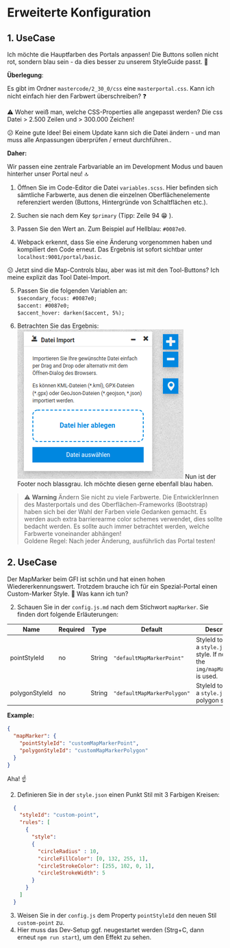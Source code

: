 # Erweiterte Konfiguration

## 1. UseCase

Ich möchte die Hauptfarben des Portals anpassen! Die Buttons sollen nicht rot, sondern blau sein - da dies besser zu unserem StyleGuide passt. :blue_book:

**Überlegung**: 

Es gibt im Ordner `mastercode/2_30_0/css` eine `masterportal.css`. Kann ich nicht einfach hier den Farbwert überschreiben? :question:

:warning:  Woher weiß man, welche CSS-Properties alle angepasst werden? Die css Datei > 2.500 Zeilen und > 300.000 Zeichen!

:confused: Keine gute Idee! Bei einem Update kann sich die Datei ändern - und man muss alle Anpassungen überprüfen / erneut durchführen..

**Daher:**

Wir passen eine zentrale Farbvariable an im Development Modus und bauen hinterher unser Portal neu! :top:

1. Öffnen Sie im Code-Editor die Datei `variables.scss`. Hier befinden sich sämtliche Farbwerte, aus denen die einzelnen Oberflächenelemente referenziert werden (Buttons, Hintergründe von Schaltflächen etc.).

2. Suchen sie nach dem Key `$primary` (Tipp: Zeile 94 :grin: ).

3. Passen Sie den Wert an. Zum Beispiel auf Hellblau: `#0087e0`.

4. Webpack erkennt, dass Sie eine Änderung vorgenommen haben und kompiliert den Code erneut. Das Ergebnis ist sofort sichtbar unter `localhost:9001/portal/basic`.
  
  :confused: Jetzt sind die Map-Controls blau, aber was ist mit den Tool-Buttons? Ich meine explizit das Tool Datei-Import.

5. Passen Sie die folgenden Variablen an:  
  `$secondary_focus: #0087e0;`  
  `$accent: #0087e0;`  
  `$accent_hover: darken($accent, 5%);`  
  
6. Betrachten Sie das Ergebnis:
  ![Custom Control/Button Color](../assets/button_color.png)
  Nun ist der Footer noch blassgrau. Ich möchte diesen gerne ebenfall blau haben.

> ⚠️ **Warning**
> Ändern Sie nicht zu viele Farbwerte.
> Die EntwicklerInnen des Masterportals und des Oberflächen-Frameworks (Bootstrap) haben sich bei der Wahl der Farben viele Gedanken gemacht.
> Es werden auch extra barrierearme color schemes verwendet, dies sollte bedacht werden.
> Es sollte auch immer betrachtet werden, welche Farbwerte voneinander abhängen!  
> Goldene Regel: Nach jeder Änderung, ausführlich das Portal testen!

## 2. UseCase

Der MapMarker beim GFI ist schön und hat einen hohen Wiedererkennungswert. Trotzdem brauche ich für ein Spezial-Portal einen Custom-Marker Style. :pray: Was kann ich tun? 

2. Schauen Sie in der `config.js.md` nach dem Stichwort `mapMarker`. Sie finden dort folgende Erläuterungen:

|Name|Required|Type|Default|Description|
|----|--------|----|-------|-----------|
|pointStyleId|no|String|`"defaultMapMarkerPoint"`|StyleId to refer to a `style.json` point style. If not set, the `img/mapMarker.svg` is used.|
|polygonStyleId|no|String|`"defaultMapMarkerPolygon"`|StyleId to refer to a `style.json` polygon style.|

  **Example:**
  ```json
  {
    "mapMarker": {
      "pointStyleId": "customMapMarkerPoint",
      "polygonStyleId": "customMapMarkerPolygon"
    }
  }
  ```

  Aha! :point_up:  

2. Definieren Sie in der `style.json` einen Punkt Stil mit 3 Farbigen Kreisen:
  ```json
    {
      "styleId": "custom-point",
      "rules": [
        {
          "style":
          {
            "circleRadius" : 10,
            "circleFillColor": [0, 132, 255, 1],
            "circleStrokeColor": [255, 102, 0, 1],
            "circleStrokeWidth": 5
          }
        }
      ]
    }
  ```
3. Weisen Sie in der `config.js` dem Property `pointStyleId` den neuen Stil `custom-point` zu.
4. Hier muss das Dev-Setup ggf. neugestartet werden (Strg+C, dann erneut `npm run start`), um den Effekt zu sehen.
